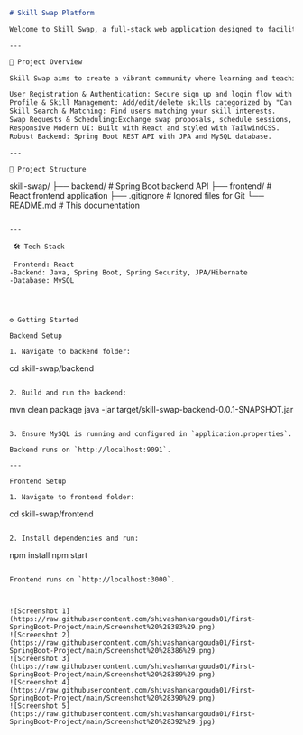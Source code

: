 
```markdown
# Skill Swap Platform

Welcome to Skill Swap, a full-stack web application designed to facilitate peer-to-peer skill exchange! Users can register, showcase skills they can teach or want to learn, search for matching partners, send swap requests, schedule exchanges, and track their progress effortlessly.

---

🚀 Project Overview

Skill Swap aims to create a vibrant community where learning and teaching skills is easy, interactive, and rewarding.

User Registration & Authentication: Secure sign up and login flow with hashed passwords.
Profile & Skill Management: Add/edit/delete skills categorized by "Can Teach" or "Want to Learn".
Skill Search & Matching: Find users matching your skill interests.
Swap Requests & Scheduling:Exchange swap proposals, schedule sessions, accept/reject requests.
Responsive Modern UI: Built with React and styled with TailwindCSS.
Robust Backend: Spring Boot REST API with JPA and MySQL database.

---

📂 Project Structure

```
skill-swap/
  ├── backend/                # Spring Boot backend API
  ├── frontend/               # React frontend application
  ├── .gitignore              # Ignored files for Git
  └── README.md               # This documentation
```

---

 🛠️ Tech Stack

-Frontend: React
-Backend: Java, Spring Boot, Spring Security, JPA/Hibernate
-Database: MySQL




⚙️ Getting Started

Backend Setup

1. Navigate to backend folder:

```
cd skill-swap/backend
```

2. Build and run the backend:

```
mvn clean package
java -jar target/skill-swap-backend-0.0.1-SNAPSHOT.jar
```

3. Ensure MySQL is running and configured in `application.properties`.

Backend runs on `http://localhost:9091`.

---

Frontend Setup

1. Navigate to frontend folder:

```
cd skill-swap/frontend
```

2. Install dependencies and run:

```
npm install
npm start
```

Frontend runs on `http://localhost:3000`.



![Screenshot 1](https://raw.githubusercontent.com/shivashankargouda01/First-SpringBoot-Project/main/Screenshot%20%28383%29.png)
![Screenshot 2](https://raw.githubusercontent.com/shivashankargouda01/First-SpringBoot-Project/main/Screenshot%20%28386%29.png)
![Screenshot 3](https://raw.githubusercontent.com/shivashankargouda01/First-SpringBoot-Project/main/Screenshot%20%28389%29.png)
![Screenshot 4](https://raw.githubusercontent.com/shivashankargouda01/First-SpringBoot-Project/main/Screenshot%20%28390%29.png)
![Screenshot 5](https://raw.githubusercontent.com/shivashankargouda01/First-SpringBoot-Project/main/Screenshot%20%28392%29.jpg)
